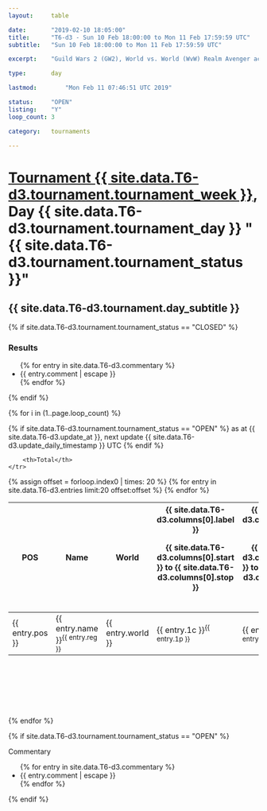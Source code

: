 ```yaml
---
layout: 	table

date: 		"2019-02-10 18:05:00"
title: 		"T6-d3 - Sun 10 Feb 18:00:00 to Mon 11 Feb 17:59:59 UTC"
subtitle: 	"Sun 10 Feb 18:00:00 to Mon 11 Feb 17:59:59 UTC"

excerpt:    "Guild Wars 2 (GW2), World vs. World (WvW) Realm Avenger achivement Tournament. \"Every Kill Counts\""

type:       day

lastmod: 		"Mon Feb 11 07:46:51 UTC 2019"

status:     "OPEN"
listing:    "Y"
loop_count: 3

category: 	tournaments

---
```

<div class="table_header">
    <h1><a href="{{ site.data.T6-d3.tournament.week_url }}">Tournament {{ site.data.T6-d3.tournament.tournament_week }}</a>, Day {{ site.data.T6-d3.tournament.tournament_day }} "{{ site.data.T6-d3.tournament.tournament_status }}"</h1>
    <h2>{{ site.data.T6-d3.tournament.day_subtitle }}</h2> 
</div>

{% if site.data.T6-d3.tournament.tournament_status == "CLOSED" %} 
<div class="commentary">
  <h3>Results</h3>
  <ul>
    {% for entry in site.data.T6-d3.commentary %}
    <li class="commentary_list">{{ entry.comment | escape }}</li>
    {% endfor %}
  </ul>
</div>
{% endif %}


{% for i in (1..page.loop_count) %}

{% if site.data.T6-d3.tournament.tournament_status == "OPEN" %} 
<span class="table_nextupdate">as at {{ site.data.T6-d3.update_at }}, next update {{ site.data.T6-d3.update_daily_timestamp }} UTC</span> 
{% endif %}

<table class="day_table">
  <colgroup>
    <col style="width:18px">
    <col style="width:55px">
    <col style="width:55px">
    <col style="width:12px">
    <col style="width:12px">
    <col style="width:12px">
    <col style="width:12px">
    <col style="width:12px">
    <col style="width:12px">
    <col style="width:12px">
    <col style="width:12px">
    <col style="width:12px">
    <col style="width:12px">
    <col style="width:12px">
    <col style="width:12px">
    <col style="width:12px">
    <col style="width:12px">
    <col style="width:12px">
    <col style="width:12px">
    <col style="width:12px">
    <col style="width:12px">
    <col style="width:12px">
    <col style="width:12px">
    <col style="width:12px">
    <col style="width:12px">
    <col style="width:12px">
    <col style="width:12px">
    <col style="width:18px">
  </colgroup>  
  <thead>
    <tr>
        <th>POS</th>
        <th class="AlignLeft">Name</th>
        <th class="AlignLeft">World</th>

<th><div class="label">{{ site.data.T6-d3.columns[0].label }}<p class="onhover">{{ site.data.T6-d3.columns[0].start }} to {{ site.data.T6-d3.columns[0].stop }}</p></div>​</th>
<th><div class="label">{{ site.data.T6-d3.columns[1].label }}<p class="onhover">{{ site.data.T6-d3.columns[1].start }} to {{ site.data.T6-d3.columns[1].stop }}</p></div>​</th>
<th><div class="label">{{ site.data.T6-d3.columns[2].label }}<p class="onhover">{{ site.data.T6-d3.columns[2].start }} to {{ site.data.T6-d3.columns[2].stop }}</p></div>​</th>
<th><div class="label">{{ site.data.T6-d3.columns[3].label }}<p class="onhover">{{ site.data.T6-d3.columns[3].start }} to {{ site.data.T6-d3.columns[3].stop }}</p></div>​</th>
<th><div class="label">{{ site.data.T6-d3.columns[4].label }}<p class="onhover">{{ site.data.T6-d3.columns[4].start }} to {{ site.data.T6-d3.columns[4].stop }}</p></div>​</th>
<th><div class="label">{{ site.data.T6-d3.columns[5].label }}<p class="onhover">{{ site.data.T6-d3.columns[5].start }} to {{ site.data.T6-d3.columns[5].stop }}</p></div>​</th>
<th><div class="label">{{ site.data.T6-d3.columns[6].label }}<p class="onhover">{{ site.data.T6-d3.columns[6].start }} to {{ site.data.T6-d3.columns[6].stop }}</p></div>​</th>
<th><div class="label">{{ site.data.T6-d3.columns[7].label }}<p class="onhover">{{ site.data.T6-d3.columns[7].start }} to {{ site.data.T6-d3.columns[7].stop }}</p></div>​</th>
<th><div class="label">{{ site.data.T6-d3.columns[8].label }}<p class="onhover">{{ site.data.T6-d3.columns[8].start }} to {{ site.data.T6-d3.columns[8].stop }}</p></div>​</th>
<th><div class="label">{{ site.data.T6-d3.columns[9].label }}<p class="onhover">{{ site.data.T6-d3.columns[9].start }} to {{ site.data.T6-d3.columns[9].stop }}</p></div>​</th>
<th><div class="label">{{ site.data.T6-d3.columns[10].label }}<p class="onhover">{{ site.data.T6-d3.columns[10].start }} to {{ site.data.T6-d3.columns[10].stop }}</p></div>​</th>

<th><div class="label">{{ site.data.T6-d3.columns[11].label }}<p class="onhover">{{ site.data.T6-d3.columns[11].start }} to {{ site.data.T6-d3.columns[11].stop }}</p></div>​</th>
<th><div class="label">{{ site.data.T6-d3.columns[12].label }}<p class="onhover">{{ site.data.T6-d3.columns[12].start }} to {{ site.data.T6-d3.columns[12].stop }}</p></div>​</th>
<th><div class="label">{{ site.data.T6-d3.columns[13].label }}<p class="onhover">{{ site.data.T6-d3.columns[13].start }} to {{ site.data.T6-d3.columns[13].stop }}</p></div>​</th>
<th><div class="label">{{ site.data.T6-d3.columns[14].label }}<p class="onhover">{{ site.data.T6-d3.columns[14].start }} to {{ site.data.T6-d3.columns[14].stop }}</p></div>​</th>
<th><div class="label">{{ site.data.T6-d3.columns[15].label }}<p class="onhover">{{ site.data.T6-d3.columns[15].start }} to {{ site.data.T6-d3.columns[15].stop }}</p></div>​</th>
<th><div class="label">{{ site.data.T6-d3.columns[16].label }}<p class="onhover">{{ site.data.T6-d3.columns[16].start }} to {{ site.data.T6-d3.columns[16].stop }}</p></div>​</th>
<th><div class="label">{{ site.data.T6-d3.columns[17].label }}<p class="onhover">{{ site.data.T6-d3.columns[17].start }} to {{ site.data.T6-d3.columns[17].stop }}</p></div>​</th>
<th><div class="label">{{ site.data.T6-d3.columns[18].label }}<p class="onhover">{{ site.data.T6-d3.columns[18].start }} to {{ site.data.T6-d3.columns[18].stop }}</p></div>​</th>
<th><div class="label">{{ site.data.T6-d3.columns[19].label }}<p class="onhover">{{ site.data.T6-d3.columns[19].start }} to {{ site.data.T6-d3.columns[19].stop }}</p></div>​</th>
<th><div class="label">{{ site.data.T6-d3.columns[20].label }}<p class="onhover">{{ site.data.T6-d3.columns[20].start }} to {{ site.data.T6-d3.columns[20].stop }}</p></div>​</th>

<th><div class="label">{{ site.data.T6-d3.columns[21].label }}<p class="onhover">{{ site.data.T6-d3.columns[21].start }} to {{ site.data.T6-d3.columns[21].stop }}</p></div>​</th>
<th><div class="label">{{ site.data.T6-d3.columns[22].label }}<p class="onhover">{{ site.data.T6-d3.columns[22].start }} to {{ site.data.T6-d3.columns[22].stop }}</p></div>​</th>
<th><div class="label">{{ site.data.T6-d3.columns[23].label }}<p class="onhover">{{ site.data.T6-d3.columns[23].start }} to {{ site.data.T6-d3.columns[23].stop }}</p></div>​</th>

        <th>Total</th>
    </tr>
  </thead>
  {% assign offset = forloop.index0 | times: 20 %}
<tbody>
{% for entry in site.data.T6-d3.entries limit:20 offset:offset %}
  <tr>
    <td class="pl{{ entry.pos }}">{{ entry.pos }}</td>
    <td class="AlignLeft">{{ entry.name }}<sup>{{ entry.reg }}</sup></td>
    <td class="AlignLeft">{{ entry.world }}</td>
    <td class="pl{{ entry.1p }}">{{ entry.1c }}<sup>{{ entry.1p }}</sup></td>
    <td class="pl{{ entry.2p }}">{{ entry.2c }}<sup>{{ entry.2p }}</sup></td>
    <td class="pl{{ entry.3p }}">{{ entry.3c }}<sup>{{ entry.3p }}</sup></td>
    <td class="pl{{ entry.4p }}">{{ entry.4c }}<sup>{{ entry.4p }}</sup></td>
    <td class="pl{{ entry.5p }}">{{ entry.5c }}<sup>{{ entry.5p }}</sup></td>
    <td class="pl{{ entry.6p }}">{{ entry.6c }}<sup>{{ entry.6p }}</sup></td>
    <td class="pl{{ entry.7p }}">{{ entry.7c }}<sup>{{ entry.7p }}</sup></td>
    <td class="pl{{ entry.8p }}">{{ entry.8c }}<sup>{{ entry.8p }}</sup></td>
    <td class="pl{{ entry.9p }}">{{ entry.9c }}<sup>{{ entry.9p }}</sup></td>
    <td class="pl{{ entry.10p }}">{{ entry.10c }}<sup>{{ entry.10p }}</sup></td>
    <td class="pl{{ entry.11p }}">{{ entry.11c }}<sup>{{ entry.11p }}</sup></td>
    <td class="pl{{ entry.12p }}">{{ entry.12c }}<sup>{{ entry.12p }}</sup></td>
    <td class="pl{{ entry.13p }}">{{ entry.13c }}<sup>{{ entry.13p }}</sup></td>
    <td class="pl{{ entry.14p }}">{{ entry.14c }}<sup>{{ entry.14p }}</sup></td>
    <td class="pl{{ entry.15p }}">{{ entry.15c }}<sup>{{ entry.15p }}</sup></td>
    <td class="pl{{ entry.16p }}">{{ entry.16c }}<sup>{{ entry.16p }}</sup></td>
    <td class="pl{{ entry.17p }}">{{ entry.17c }}<sup>{{ entry.17p }}</sup></td>
    <td class="pl{{ entry.18p }}">{{ entry.18c }}<sup>{{ entry.18p }}</sup></td>
    <td class="pl{{ entry.19p }}">{{ entry.19c }}<sup>{{ entry.19p }}</sup></td>
    <td class="pl{{ entry.20p }}">{{ entry.20c }}<sup>{{ entry.20p }}</sup></td>
    <td class="pl{{ entry.21p }}">{{ entry.21c }}<sup>{{ entry.21p }}</sup></td>
    <td class="pl{{ entry.22p }}">{{ entry.22c }}<sup>{{ entry.22p }}</sup></td>
    <td class="pl{{ entry.23p }}">{{ entry.23c }}<sup>{{ entry.23p }}</sup></td>
    <td class="pl{{ entry.24p }}">{{ entry.24c }}<sup>{{ entry.24p }}</sup></td>
    <td>{{ entry.total }}</td>
  </tr>
{% endfor %}  
</tbody>
</table>
<div class="leaderboard">
  <script async src="//pagead2.googlesyndication.com/pagead/js/adsbygoogle.js"></script>
  <!-- 728x90 -->
  <ins class="adsbygoogle"
       style="display:inline-block;width:728px;height:90px"
       data-ad-client="ca-pub-3274917281288240"
       data-ad-slot="3870538733"></ins>
  <script>
  (adsbygoogle = window.adsbygoogle || []).push({});
  </script>    
</div>
<br />
{% endfor %}

{% if site.data.T6-d3.tournament.tournament_status == "OPEN" %} 
<div class="commentary">
  <span class="commentary_title">Commentary</span>
  <ul>
    {% for entry in site.data.T6-d3.commentary %}
    <li class="commentary_list">{{ entry.comment | escape }}</li>
    {% endfor %}
  </ul>
</div>
{% endif %}


